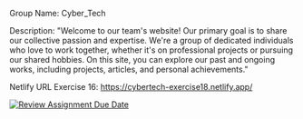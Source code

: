 Group Name: Cyber_Tech

Description: "Welcome to our team's website! Our primary goal is to share our collective passion and expertise. We're a group of dedicated individuals who love to work together, whether it's on professional projects or pursuing our shared hobbies. On this site, you can explore our past and ongoing works, including projects, articles, and personal achievements."

Netlify URL Exercise 16: https://cybertech-exercise18.netlify.app/

[![Review Assignment Due Date](https://classroom.github.com/assets/deadline-readme-button-24ddc0f5d75046c5622901739e7c5dd533143b0c8e959d652212380cedb1ea36.svg)](https://classroom.github.com/a/sk5Li_ri)
